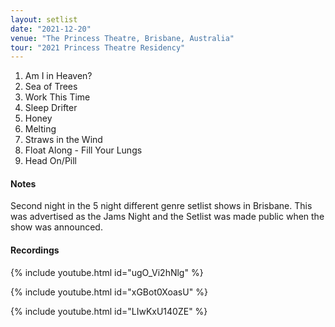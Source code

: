 ```yaml
---
layout: setlist
date: "2021-12-20"
venue: "The Princess Theatre, Brisbane, Australia"
tour: "2021 Princess Theatre Residency"
---
```



 1. Am I in Heaven?
 2. Sea of Trees
 3. Work This Time
 4. Sleep Drifter
 5. Honey
 6. Melting
 7. Straws in the Wind
 8. Float Along - Fill Your Lungs
 9. Head On/Pill


#### Notes

Second night in the 5 night different genre setlist shows in
Brisbane. This was advertised as the Jams Night and the Setlist was
made public when the show was announced.
 

#### Recordings

{% include youtube.html id="ugO_Vi2hNlg" %}

{% include youtube.html id="xGBot0XoasU" %}

{% include youtube.html id="LIwKxU140ZE" %}
